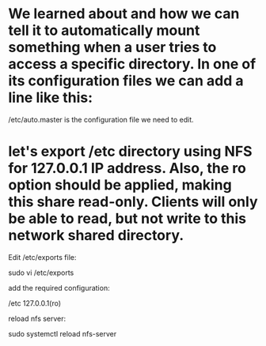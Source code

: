 # We learned about and how we can tell it to automatically mount something when a user tries to access a specific directory. In one of its configuration files we can add a line like this:

/etc/auto.master is the configuration file we need to edit.

# let's export /etc directory using NFS for 127.0.0.1 IP address. Also, the ro option should be applied, making this share read-only. Clients will only be able to read, but not write to this network shared directory.

Edit /etc/exports file:


sudo vi /etc/exports



add the required configuration:


/etc 127.0.0.1(ro)



reload nfs server:


sudo systemctl reload nfs-server